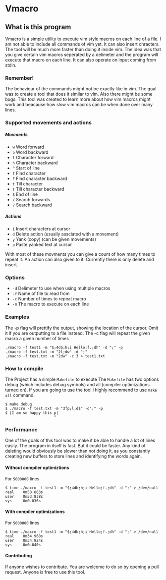 # Vmacro

## What is this program

Vmacro is a simple utility to execute vim style macros on each line of a file.
I am not able to include all commands of vim yet. It can also insert
chracters. The tool will be much more faster than doing it inside vim.
The idea was that you give certain vim macros seperated by a delimeter and
the program will execute that macro on each line. It can also operate on input 
coming from stdin.

### Remember!
The behaviour of the commands might not be exactly like in vim.
The goal was to create a tool that does it similar to vim.
Also there might be some bugs. This tool was created to learn more
about how vim macros might work and beacause how slow vim macros can 
be when done over many lines.

### Supported movements and actions
##### Movments
- `w` Word forward
- `b` Word backward
- `l` Character forward
- `h` Character backward
- `^` Start of line
- `f` Find character
- `F` Find character backward
- `t` Till character
- `T` Till character backward
- `$` End of line
- `/` Search forwards
- `?` Search backward

##### Actions
- `i` Insert characters at cursor
- `d` Delete action (usually assciated with a movement)
- `y` Yank (copy) (can be given movements)
- `p` Paste yanked text at cursor

With most of these movments you can give a count of how many times to 
repeat it. An action can also given to it. Currently there is only delete
and insert. 

### Options
- `-d` Delimeter to use when using multiple macros
- `-f` Name of file to read from
- `-c` Number of times to repeat macro
- `-m` The macro to execute on each line

### Examples
The -p flag will prettify the output, showing the location of
the cursor. Omit it if you are outputting to a file instead.
The -c flag will repeat the given macro a given number of times

```console
./macro -f test1 -m "$;4db;h;i Hello;f.;dh" -d ";" -p 
./macro -f test.txt -m "2l;dw" -d ";"
./macro -f test.txt -m "2dw" -c 3 > test1.txt

```

### How to compile 

The Project has a simple `Makefile` to execute
The `Makefile` has two options debug (which includes debug symbols)
and all (compiler optimizations turned on). If you are going to use the tool
i highly recommend to use `make all` command.

```console
$ make debug
$ ./macro -f test.txt -m "3fp;l;d$" -d";" -p 
$ |I am so happy this p|
                      ^
```

### Performance
One of the goals of this tool was to make it be able to handle 
a lot of lines easily. The program in itself is fast. But it 
could be faster. Any kind of deleting would obviously be slower
than not doing it, as you constantly creating new buffers to store lines
and identifying the words again.

#### Without compiler optimiztions
For `5000000` lines
```console
$ time ./macro -f test1 -m "$;4db;h;i Hello;f.;dh" -d ";" > /dev/null
real    0m53.863s
user    0m53.838s
sys     0m0.036s
```

#### With compiler optimizations
For `5000000` lines
```console
$ time ./macro -f test1 -m "$;4db;h;i Hello;f.;dh" -d ";" > /dev/null
real    0m34.968s
user    0m34.924s
sys     0m0.040s
```

#### Contributing
If anyone wishes to contribute. You are welcome to do so by opening 
a pull request. Anyone is free to use this tool. 
